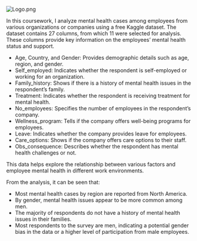 ![Logo.png](attachment:c9188f9f-cd30-4e98-bacc-726ee45a48e9.png)

In this coursework, I analyze mental health cases among employees from various organizations or companies using a free Kaggle dataset. The dataset contains 27 columns, from which 11 were selected for analysis. These columns provide key information on the employees’ mental health status and support.

- Age, Country, and Gender: Provides demographic details such as age, region, and gender.
- Self_employed: Indicates whether the respondent is self-employed or working for an organization.
- Family_history: Shows if there is a history of mental health issues in the respondent’s family.
- Treatment: Indicates whether the respondent is receiving treatment for mental health.
- No_employees: Specifies the number of employees in the respondent’s company.
- Wellness_program: Tells if the company offers well-being programs for employees.
- Leave: Indicates whether the company provides leave for employees.
- Care_options: Shows if the company offers care options to their staff.
- Obs_consequence: Describes whether the respondent has mental health challenges or not.

This data helps explore the relationship between various factors and employee mental health in different work environments.

From the analysis, it can be seen that:

- Most mental health cases by region are reported from North America.
- By gender, mental health issues appear to be more common among men.
- The majority of respondents do not have a history of mental health issues in their families.
- Most respondents to the survey are men, indicating a potential gender bias in the data or a higher level of participation from male employees.
